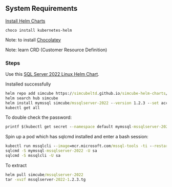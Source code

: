 #

## System Requirements

[Install Helm Charts](https://helm.sh/docs/intro/install/)

```
choco install kubernetes-helm
```

Note: to install [Chocolatey](https://chocolatey.org/install)

Note: learn CRD (Customer Resource Definition)


### Steps

Use this [SQL Server 2022 Linux Helm Chart](https://artifacthub.io/packages/helm/simcube/mssqlserver-2022).

Installed successfully
```cmd
helm repo add simcube https://simcubeltd.github.io/simcube-helm-charts/
helm search hub simcube
helm install mymssql simcube/mssqlserver-2022 --version 1.2.3 --set acceptEula.value=Y --set sapassword=Testing1122 --set edition.value=Developer --namespace pjx
kubectl get all
```

To double check the password:
```cmd
printf $(kubectl get secret --namespace default mymssql-mssqlserver-2022-secret -o jsonpath="{.data.sapassword}" | base64 --decode);echo
```

Spin up a pod which has sqlcmd installed and enter a bash session:
```cmd
kubectl run mssqlcli --image=mcr.microsoft.com/mssql-tools -ti --restart=Never --rm=true -- /bin/bash
sqlcmd -S mymssql-mssqlserver-2022 -U sa
sqlcmd -S mssqlcli -U sa
```


To extract
```cmd
helm pull simcube/mssqlserver-2022
tar -xvzf mssqlserver-2022-1.2.3.tg
```


